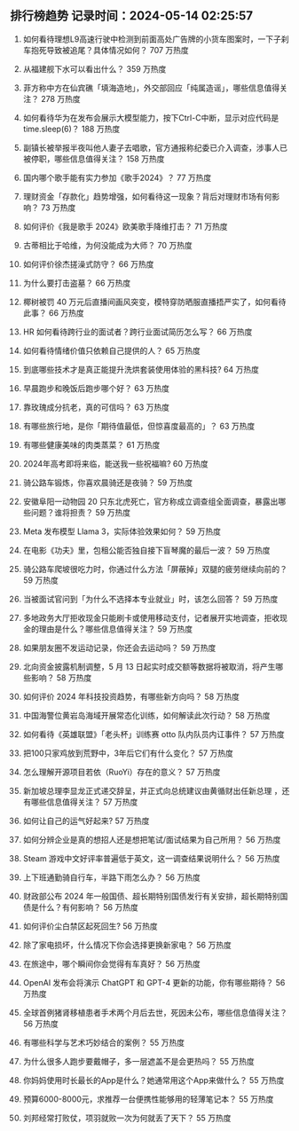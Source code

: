 
## 排行榜趋势 记录时间：2024-05-14 02:25:57
  
  1. 如何看待理想L9高速行驶中检测到前面高处广告牌的小货车图案时，一下子刹车抱死导致被追尾？具体情况如何？ 707 万热度
    
  2. 从福建舰下水可以看出什么？ 359 万热度
    
  3. 菲方称中方在仙宾礁「填海造地」，外交部回应「纯属造谣」，哪些信息值得关注？ 278 万热度
    
  4. 如何看待华为在发布会展示大模型能力，按下Ctrl-C中断，显示对应代码是time.sleep(6)？ 188 万热度
    
  5. 副镇长被举报半夜叫他人妻子去唱歌，官方通报称纪委已介入调查，涉事人已被停职，哪些信息值得关注？ 158 万热度
    
  6. 国内哪个歌手能有实力参加《歌手2024》？ 77 万热度
    
  7. 理财资金「存款化」趋势增强，如何看待这一现象？背后对理财市场有何影响？ 73 万热度
    
  8. 如何评价《我是歌手 2024》欧美歌手降维打击？ 71 万热度
    
  9. 古蒂相比于哈维，为何没能成为大师？ 70 万热度
    
  10. 如何评价徐杰搓澡式防守？ 66 万热度
    
  11. 为什么要打击盗墓？ 66 万热度
    
  12. 椰树被罚 40 万元后直播间画风突变，模特穿防晒服直播捂严实了，如何看待此事？ 66 万热度
    
  13. HR 如何看待跨行业的面试者？跨行业面试简历怎么写？ 66 万热度
    
  14. 如何看待情绪价值只依赖自己提供的人？ 65 万热度
    
  15. 到底哪些技术才是真正能提升洗烘套装使用体验的黑科技? 64 万热度
    
  16. 早晨跑步和晚饭后跑步哪个好？ 63 万热度
    
  17. 靠玫瑰成分抗老，真的可信吗？ 63 万热度
    
  18. 有哪些旅行地，是你「期待值最低，但惊喜度最高的」？ 63 万热度
    
  19. 有哪些健康美味的肉类蒸菜？ 61 万热度
    
  20. 2024年高考即将来临，能送我一些祝福嘛? 60 万热度
    
  21. 骑公路车锻炼，你喜欢晨骑还是夜骑？ 59 万热度
    
  22. 安徽阜阳一动物园 20 只东北虎死亡，官方称成立调查组全面调查，暴露出哪些问题？谁将担责？ 59 万热度
    
  23. Meta 发布模型 Llama 3，实际体验效果如何？ 59 万热度
    
  24. 在电影《功夫》里，包租公能否独自接下盲琴魔的最后一波？ 59 万热度
    
  25. 骑公路车爬坡很吃力时，你通过什么方法「屏蔽掉」双腿的疲劳继续向前的？ 59 万热度
    
  26. 当被面试官问到「为什么不选择本专业就业」时，该怎么回答？ 59 万热度
    
  27. 多地政务大厅拒收现金只能刷卡或使用移动支付，记者展开实地调查，拒收现金的理由是什么？哪些信息值得关注？ 59 万热度
    
  28. 如果朋友圈不发运动记录，你还会去运动吗？ 59 万热度
    
  29. 北向资金披露机制调整，5 月 13 日起实时成交额等数据将被取消，将产生哪些影响？ 58 万热度
    
  30. 如何评价 2024 年科技投资趋势，有哪些新方向吗？ 58 万热度
    
  31. 中国海警位黄岩岛海域开展常态化训练，如何解读此次行动？ 58 万热度
    
  32. 如何看待《英雄联盟》「老头杯」训练赛 otto 队内队员内讧事件？ 57 万热度
    
  33. 把100只家鸡放到荒野中，3年后它们有什么变化？ 57 万热度
    
  34. 怎么理解开源项目若依（RuoYi）存在的意义？ 57 万热度
    
  35. 新加坡总理李显龙正式递交辞呈，并正式向总统建议由黄循财出任新总理 ，还有哪些信息值得关注？ 57 万热度
    
  36. 如何让自己的运气好起来? 57 万热度
    
  37. 如何分辨企业是真的想招人还是想把笔试/面试结果为自己所用？ 56 万热度
    
  38. Steam 游戏中文好评率普遍低于英文，这一调查结果说明什么？ 56 万热度
    
  39. 上下班通勤骑自行车，半路下雨怎么办？ 56 万热度
    
  40. 财政部公布 2024 年一般国债、超长期特别国债发行有关安排，超长期特别国债是什么？有何影响？ 56 万热度
    
  41. 如何评价尘白禁区起死回生? 56 万热度
    
  42. 除了家电损坏，什么情况下你会选择更换新家电？ 56 万热度
    
  43. 在旅途中，哪个瞬间你会觉得有车真好？ 56 万热度
    
  44. OpenAI 发布会将演示 ChatGPT 和 GPT-4 更新的功能，你有哪些期待？ 56 万热度
    
  45. 全球首例猪肾移植患者手术两个月后去世，死因未公布，哪些信息值得关注？ 56 万热度
    
  46. 有哪些科学与艺术巧妙结合的案例？ 55 万热度
    
  47. 为什么很多人跑步要戴帽子，多一层遮盖不是会更热吗？ 55 万热度
    
  48. 你妈妈使用时长最长的App是什么？她通常用这个App来做什么？ 55 万热度
    
  49. 预算6000-8000元，求推荐一台便携性能够用的轻薄笔记本？ 55 万热度
    
  50. 刘邦经常打败仗，项羽就败一次为何就丢了天下？ 55 万热度
    